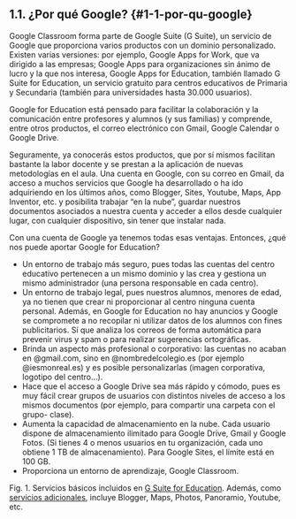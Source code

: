 ## 1.1\. ¿Por qué Google? {#1-1-por-qu-google}

Google Classroom forma parte de Google Suite (G Suite), un servicio de Google que proporciona varios productos con un dominio personalizado. Existen varias versiones: por ejemplo, Google Apps for Work, que va dirigido a las empresas; Google Apps para organizaciones sin ánimo de lucro y la que nos interesa, Google Apps for Education, también llamado G Suite for Education, un servicio gratuito para centros educativos de Primaria y Secundaria (también para universidades hasta 30.000 usuarios).

Google for Education está pensado para facilitar la colaboración y la comunicación entre profesores y alumnos (y sus familias) y comprende, entre otros productos, el correo electrónico con Gmail, Google Calendar o Google Drive.

Seguramente, ya conocerás estos productos, que por sí mismos facilitan bastante la labor docente y se prestan a la aplicación de nuevas metodologías en el aula. Una cuenta en Google, con su correo en Gmail, da acceso a muchos servicios que Google ha desarrollado o ha ido adquiriendo en los últimos años, como Blogger, Sites, Youtube, Maps, App Inventor, etc. y posibilita trabajar “en la nube”, guardar nuestros documentos asociados a nuestra cuenta y acceder a ellos desde cualquier lugar, con cualquier dispositivo, sin tener que instalar nada.

Con una cuenta de Google ya tenemos todas esas ventajas. Entonces, ¿qué nos puede aportar Google for Education?

*   Un entorno de trabajo más seguro, pues todas las cuentas del centro educativo pertenecen a un mismo dominio y las crea y gestiona un mismo administrador (una persona responsable en cada centro).
*   Un entorno de trabajo legal, pues nuestros alumnos, menores de edad, ya no tienen que crear ni proporcionar al centro ninguna cuenta personal. Además, en Google for Education no hay anuncios y Google se compromete a no recopilar ni utilizar datos de los alumnos con fines publicitarios. Sí que analiza los correos de forma automática para prevenir virus y spam o para realizar sugerencias ortográficas.
*   Brinda un aspecto más profesional o corporativo: las cuentas no acaban en @gmail.com, sino en @nombredelcolegio.es (por ejemplo @iesmonreal.es) y es posible personalizarlas (imagen corporativa, logotipo del centro…).
*   Hace que el acceso a Google Drive sea más rápido y cómodo, pues es muy fácil crear grupos de usuarios con distintos niveles de acceso a los mismos documentos (por ejemplo, para compartir una carpeta con el grupo- clase).
*   Aumenta la capacidad de almacenamiento en la nube. Cada usuario dispone de almacenamiento ilimitado para Google Drive, Gmail y Google Fotos. (Si tienes 4 o menos usuarios en tu organización, cada uno obtiene 1 TB de almacenamiento). Para Google Sites, el límite está en 100 GB.
*   Proporciona un entorno de aprendizaje, Google Classroom.

Fig. 1\. Servicios básicos incluidos en [G Suite for Education](https://gsuite.google.com/terms/user_features.html). Además, como [servicios adicionales](https://support.google.com/a/answer/181865), incluye Blogger, Maps, Photos, Panoramio, Youtube, etc.